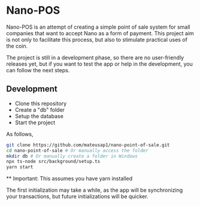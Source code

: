 # Nano-POS

Nano-POS is an attempt of creating a simple point of sale system for small
companies that want to accept Nano as a form of payment. This project aim is not
only to facilitate this process, but also to stimulate practical uses of the
coin.

The project is still in a development phase, so there are no user-friendly
releases yet, but if you want to test the app or help in the development,
you can follow the next steps.

## Development

* Clone this repository
* Create a "db" folder
* Setup the database
* Start the project

As follows,

```bash
git clone https://github.com/mateusap1/nano-point-of-sale.git
cd nano-point-of-sale # Or manually access the folder
mkdir db # Or manually create a folder in Windows
npx ts-node src/background/setup.ts
yarn start
```

** Important: This assumes you have yarn installed

The first initialization may take a while, as the app will be synchronizing your
transactions, but future initializations will be quicker.

